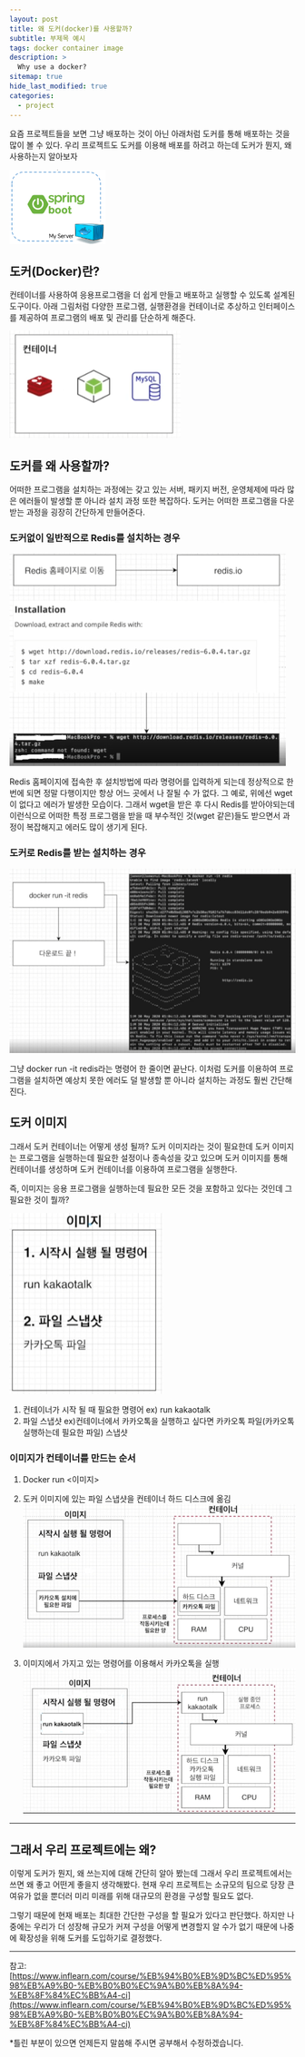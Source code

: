 ```yaml
---
layout: post
title: 왜 도커(docker)를 사용할까?
subtitle: 부제목 예시
tags: docker container image
description: >
  Why use a docker?
sitemap: true
hide_last_modified: true
categories:
  - project
---
```

 
요즘 프로젝트들을 보면 그냥 배포하는 것이 아닌 아래처럼 도커를 통해 배포하는 것을 많이 볼 수 있다. 우리 프로젝트도 도커를 이용해 배포를 하려고 하는데 도커가 뭔지, 왜 사용하는지 알아보자

![](/assets//img/blog/project/doc_7.PNG)

## 도커(Docker)란?
컨테이너를 사용하여 응용프로그램을 더 쉽게 만들고 배포하고 실행할 수 있도록 설계된 도구이다. 아래 그림처럼 다양한 프로그램, 실행환경을 컨테이너로 추상하고 인터페이스를 제공하여 프로그램의 배포 및 관리를 단순하게 해준다.

![](/assets//img/blog/project/doc_3.PNG)

## 도커를 왜 사용할까?
어떠한 프로그램을 설치하는 과정에는 갖고 있는 서버, 패키지 버전, 운영체제에 따라 많은 에러들이 발생할 뿐 아니라 설치 과정 또한 복잡하다. 도커는 어떠한 프로그램을 다운 받는 과정을 굉장히 간단하게 만들어준다.

### 도커없이 일반적으로 Redis를 설치하는 경우

![](/assets//img/blog/project/doc_1.PNG)

Redis 홈페이지에 접속한 후 설치방법에 따라 명령어를 입력하게 되는데 정상적으로 한 번에 되면 정말 다행이지만 항상 어느 곳에서 나 잘될 수 가 없다. 그 예로, 위에선 wget이 없다고 에러가 발생한 모습이다. 그래서 wget을 받은 후 다시 Redis를 받아야되는데 이런식으로 어떠한 특정 프로그램을 받을 때 부수적인 것(wget 같은)들도 받으면서 과정이 복잡해지고 에러도 많이 생기게 된다.

### 도커로 Redis를 받는 설치하는 경우

![](/assets//img/blog/project/doc_2.PNG)

그냥 docker run -it redis라는 명령어 한 줄이면 끝난다. 이처럼 도커를 이용하여 프로그램을 설치하면 예상치 못한 에러도 덜 발생할 뿐 아니라 설치하는 과정도 훨씬 간단해진다.

## 도커 이미지
그래서 도커 컨테이너는 어떻게 생성 될까? 도커 이미지라는 것이 필요한데 도커 이미지는 프로그램을 실행하는데 필요한 설정이나 종속성을 갖고 있으며 도커 이미지를 통해 컨테이너를 생성하며 도커 컨테이너를 이용하여 프로그램을 실행한다.

즉, 이미지는 응용 프로그램을 실행하는데 필요한 모든 것을 포함하고 있다는 것인데 그 필요한 것이 뭘까?

![](/assets//img/blog/project/doc_4.PNG)

1. 컨테이너가 시작 될 때 필요한 명령어 ex) run kakaotalk
2. 파일 스냅샷 ex)컨테이너에서 카카오톡을 실행하고 싶다면 카카오톡 파일(카카오톡 실행하는데 필요한 파일) 스냅샷

### 이미지가 컨테이너를 만드는 순서

1. Docker run <이미지>

2. 도커 이미지에 있는 파일 스냅샷을 컨테이너 하드 디스크에 옮김
  ![](/assets//img/blog/project/doc_5.PNG)

3. 이미지에서 가지고 있는 명령어를 이용해서 카카오톡을 실행
  ![](/assets//img/blog/project/doc_6.PNG)


---

## 그래서 우리 프로젝트에는 왜?

이렇게 도커가 뭔지, 왜 쓰는지에 대해 간단히 알아 봤는데 그래서 우리 프로젝트에서는 쓰면 왜 좋고 어떤게 좋을지 생각해봤다. 현재 우리 프로젝트는 소규모의 팀으로 당장 큰 여유가 없을 뿐더러 미리 미래를 위해 대규모의 환경을 구성할 필요도 없다. 

그렇기 때문에 현재 배포는 최대한 간단한 구성을 할 필요가 있다고 판단했다. 하지만 나중에는 우리가 더 성장해 규모가 커져 구성을 어떻게 변경할지 알 수가 없기 때문에 나중에 확장성을 위해 도커를 도입하기로 결정했다.

---

참고:
[https://www.inflearn.com/course/%EB%94%B0%EB%9D%BC%ED%95%98%EB%A9%B0-%EB%B0%B0%EC%9A%B0%EB%8A%94-%EB%8F%84%EC%BB%A4-ci](https://www.inflearn.com/course/%EB%94%B0%EB%9D%BC%ED%95%98%EB%A9%B0-%EB%B0%B0%EC%9A%B0%EB%8A%94-%EB%8F%84%EC%BB%A4-ci)

*틀린 부분이 있으면 언제든지 말씀해 주시면 공부해서 수정하겠습니다.